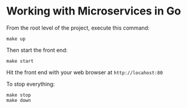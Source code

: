 # Working with Microservices in Go

From the root level of the project, execute this command:

~~~
make up
~~~

Then start the front end:

~~~
make start
~~~


Hit the front end with your web browser at `http://locahost:80`

To stop everything:

~~~
make stop
make down
~~~